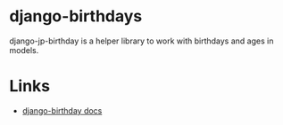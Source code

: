# django-birthdays

django-jp-birthday is a helper library to work with birthdays and ages in models.


# Links

- [django-birthday docs](https://django-birthday.readthedocs.io/en/latest/usage.html)
